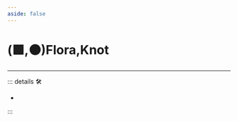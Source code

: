 ```yaml
---
aside: false
---
```

# (🟩,🟠)<ekos>Flora</ekos>,<motor>Knot</motor>

---

<!-- =================================================== -->
<!-- =================================================== -->
<!-- =================================================== -->
<!-- =================================================== -->
<!-- =================================================== -->
::: details 🛠

-

:::

